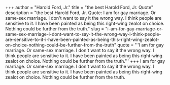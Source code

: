 +++
author = "Harold Ford, Jr."
title = "the best Harold Ford, Jr. Quote"
description = "the best Harold Ford, Jr. Quote: I am for gay marriage. Or same-sex marriage. I don't want to say it the wrong way. I think people are sensitive to it. I have been painted as being this right-wing zealot on choice. Nothing could be further from the truth."
slug = "i-am-for-gay-marriage-or-same-sex-marriage-i-dont-want-to-say-it-the-wrong-way-i-think-people-are-sensitive-to-it-i-have-been-painted-as-being-this-right-wing-zealot-on-choice-nothing-could-be-further-from-the-truth"
quote = '''I am for gay marriage. Or same-sex marriage. I don't want to say it the wrong way. I think people are sensitive to it. I have been painted as being this right-wing zealot on choice. Nothing could be further from the truth.'''
+++
I am for gay marriage. Or same-sex marriage. I don't want to say it the wrong way. I think people are sensitive to it. I have been painted as being this right-wing zealot on choice. Nothing could be further from the truth.
